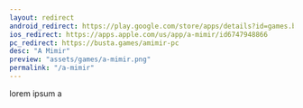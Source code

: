 ```yaml
---
layout: redirect
android_redirect: https://play.google.com/store/apps/details?id=games.busta.mimir
ios_redirect: https://apps.apple.com/us/app/a-mimir/id6747948866
pc_redirect: https://busta.games/amimir-pc
desc: "A Mimir"
preview: "assets/games/a-mimir.png"
permalink: "/a-mimir"
---
```


lorem ipsum a